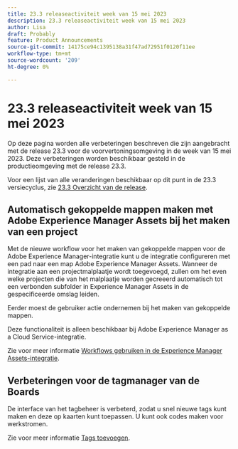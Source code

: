 ```yaml
---
title: 23.3 releaseactiviteit week van 15 mei 2023
description: 23.3 releaseactiviteit week van 15 mei 2023
author: Lisa
draft: Probably
feature: Product Announcements
source-git-commit: 14175ce94c1395138a31f47ad72951f0120f11ee
workflow-type: tm+mt
source-wordcount: '209'
ht-degree: 0%

---
```


# 23.3 releaseactiviteit week van 15 mei 2023

Op deze pagina worden alle verbeteringen beschreven die zijn aangebracht met de release 23.3 voor de voorvertoningsomgeving in de week van 15 mei 2023. Deze verbeteringen worden beschikbaar gesteld in de productieomgeving met de release 23.3.

Voor een lijst van alle veranderingen beschikbaar op dit punt in de 23.3 versiecyclus, zie [23.3 Overzicht van de release](/help/quicksilver/product-announcements/product-releases/23.3-release-activity/23-3-release-overview.md).

## Automatisch gekoppelde mappen maken met Adobe Experience Manager Assets bij het maken van een project

Met de nieuwe workflow voor het maken van gekoppelde mappen voor de Adobe Experience Manager-integratie kunt u de integratie configureren met een pad naar een map Adobe Experience Manager Assets. Wanneer de integratie aan een projectmalplaatje wordt toegevoegd, zullen om het even welke projecten die van het malplaatje worden gecreeerd automatisch tot een verbonden subfolder in Experience Manager Assets in de gespecificeerde omslag leiden.

Eerder moest de gebruiker actie ondernemen bij het maken van gekoppelde mappen.

Deze functionaliteit is alleen beschikbaar bij Adobe Experience Manager as a Cloud Service-integratie.

Zie voor meer informatie [Workflows gebruiken in de Experience Manager Assets-integratie](/help/quicksilver/documents/adobe-workfront-for-experience-manager-assets-essentials/use-aem-workflows.md).

## Verbeteringen voor de tagmanager van de Boards

De interface van het tagbeheer is verbeterd, zodat u snel nieuwe tags kunt maken en deze op kaarten kunt toepassen. U kunt ook codes maken voor werkstromen.

Zie voor meer informatie [Tags toevoegen](/help/quicksilver/agile/get-started-with-boards/add-tags.md).

